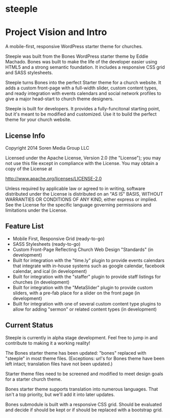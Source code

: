 steeple
=======

<h1>Project Vision and Intro</h1>

A mobile-first, responsive WordPress starter theme for churches.

Steeple was built from the Bones WordPress starter theme by Eddie Machado. Bones was built to make the life of the developer easier using HTML5 and a strong semantic foundation. It includes a responsive CSS grid and SASS stylesheets.

Steeple turns Bones into the perfect Starter theme for a church website. It adds a custom front-page with a full-width slider, custom content types, and ready integration with events calendars and social network profiles to give a major head-start to church theme designers.

Steeple is built for developers. It provides a fully-funcitonal starting point, but it's meant to be modified and customized. Use it to build the perfect theme for your church website.

<h2>License Info</h2>

Copyright 2014 Soren Media Group LLC

Licensed under the Apache License, Version 2.0 (the "License");
you may not use this file except in compliance with the License.
You may obtain a copy of the License at

http://www.apache.org/licenses/LICENSE-2.0

Unless required by applicable law or agreed to in writing, software
distributed under the License is distributed on an "AS IS" BASIS,
WITHOUT WARRANTIES OR CONDITIONS OF ANY KIND, either express or implied.
See the License for the specific language governing permissions and
limitations under the License.

<h2>Feature List</h2>

<ul>
    <li>Mobile First, Responsive Grid (ready-to-go)</li>
    <li>SASS Stylesheets (ready-to-go)</li>
    <li>Custom Front-Page Reflecting Church Web Design "Standards" (in development)</li>
    <li>Built for integration with the "time.ly" plugin to provide events calendars that integrate with in-house systems such as google calendar, facebook calendar, and ical (in development)</li>
    <li>Built for integration with the "staffer" plugin to provide staff listings for churches (in development)</li>
    <li>Built for integration with the "MetaSlider" plugin to provide custom sliders, with a pre-fab place for a slider on the front page (in development)</li>
    <li>Built for integration with one of several custom content type plugins to allow for adding "sermon" or related content types (in development)</li>
</ul>

<h2>Current Status</h2>

Steeple is currently in alpha stage development. Feel free to jump in and contribute to making it a working reality!

The Bones starter theme has been updated: "bones" replaced with "steeple" in most theme files. (Exceptions: url's for Bones theme have been left intact; translation files have not been updated.)

Starter theme files need to be screened and modified to meet design goals for a starter church theme.

Bones starter theme supports translation into numerous languages. That isn't a top priority, but we'll add it into later updates.

Bones submodule is built with a responsive CSS grid. Should be evaluated and decide if should be kept or if should be replaced with a bootstrap grid.
